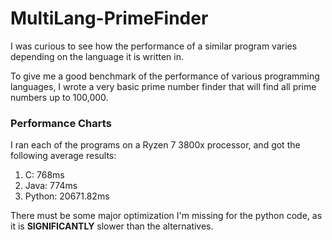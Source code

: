 # MultiLang-PrimeFinder

I was curious to see how the performance of a similar program varies depending on the language it is written in.

To give me a good benchmark of the performance of various programming languages, I wrote a very basic prime number finder that will find all prime numbers up to 100,000.

### Performance Charts
I ran each of the programs on a Ryzen 7 3800x processor, and got the following average results:

1) C: 768ms
2) Java: 774ms
3) Python: 20671.82ms

There must be some major optimization I'm missing for the python code, as it is <b>SIGNIFICANTLY</b> slower than the alternatives.
